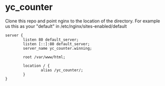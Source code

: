 # yc_counter
Clone this repo and point nginx to the location of the directory. For example us this as your "default" in /etc/nginx/sites-enabled/default

```
server {
        listen 80 default_server;
        listen [::]:80 default_server;
        server_name yc_counter.winning;       

        root /var/www/html;

        location / {
                alias /yc_counter/;
        }
}
```
